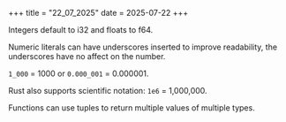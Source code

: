 +++
title = "22_07_2025"
date = 2025-07-22
+++

Integers default to i32 and floats to f64.

Numeric literals can have underscores inserted to improve readability, the underscores have no affect on the number.

`1_000` = 1000 or `0.000_001` = 0.000001.

Rust also supports scientific notation: `1e6` = 1,000,000.

Functions can use tuples to return multiple values of multiple types.